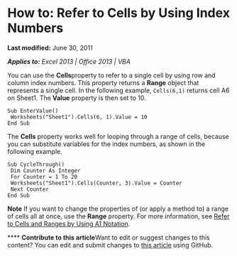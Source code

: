 
# How to: Refer to Cells by Using Index Numbers

 **Last modified:** June 30, 2011

 _**Applies to:** Excel 2013 | Office 2013 | VBA_

You can use the  **Cells**property to refer to a single cell by using row and column index numbers. This property returns a  **Range** object that represents a single cell. In the following example, `Cells(6,1)` returns cell A6 on Sheet1. The **Value** property is then set to 10.




```
Sub EnterValue() 
 Worksheets("Sheet1").Cells(6, 1).Value = 10 
End Sub
```

The  **Cells** property works well for looping through a range of cells, because you can substitute variables for the index numbers, as shown in the following example.



```
Sub CycleThrough() 
 Dim Counter As Integer 
 For Counter = 1 To 20 
 Worksheets("Sheet1").Cells(Counter, 3).Value = Counter 
 Next Counter 
End Sub
```


**Note**  If you want to change the properties of (or apply a method to) a range of cells all at once, use the  **Range** property. For more information, see [Refer to Cells and Ranges by Using A1 Notation](c98741c5-465e-137f-872d-185a20068d4a.md).


****   **Contribute to this article**Want to edit or suggest changes to this content? You can edit and submit changes to  [this article](https://github.com/jhershey00/VBA_Excel_Test/OpenXMLCon/articles/5671563b-9a20-3124-58d9-cfa02fac5312.md) using GitHub.

